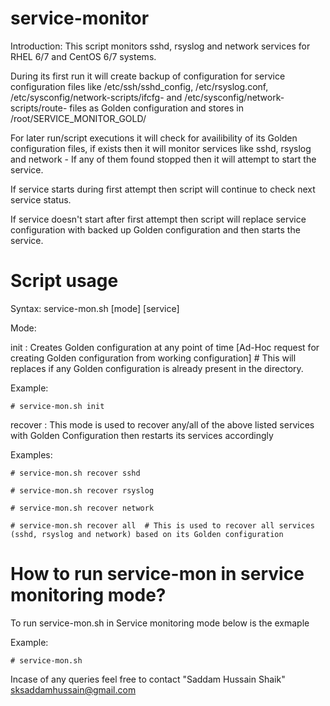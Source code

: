 # service-monitor
Introduction:
This script monitors sshd, rsyslog and network services for RHEL 6/7 and CentOS 6/7 systems.

During its first run it will create backup of configuration for service configuration files like /etc/ssh/sshd_config, /etc/rsyslog.conf, /etc/sysconfig/network-scripts/ifcfg-<network interface> and /etc/sysconfig/network-scripts/route-<network interface> files as Golden configuration and stores in /root/SERVICE_MONITOR_GOLD/
  
For later run/script executions it will check for availibility of its Golden configuration files, if exists then it will monitor services like sshd, rsyslog and network - If any of them found stopped then it will attempt to start the service.

If service starts during first attempt then script will continue to check next service status.

If service doesn't start after first attempt then script will replace service configuration with backed up Golden configuration and then starts the service.

# Script usage
Syntax:
service-mon.sh [mode] [service]

Mode:

  init    : Creates Golden configuration at any point of time [Ad-Hoc request for creating Golden configuration from working configuration] # This will replaces if any Golden configuration is already present in the directory.

  Example:

    # service-mon.sh init

recover   : This mode is used to recover any/all of the above listed services with Golden Configuration then restarts its services accordingly

  Examples:

    # service-mon.sh recover sshd

    # service-mon.sh recover rsyslog

    # service-mon.sh recover network

    # service-mon.sh recover all  # This is used to recover all services (sshd, rsyslog and network) based on its Golden configuration

# How to run service-mon in service monitoring mode?

To run service-mon.sh in Service monitoring mode below is the exmaple

  Example:
  
    # service-mon.sh
    
Incase of any queries feel free to contact "Saddam Hussain Shaik" <sksaddamhussain@gmail.com>
